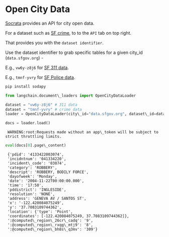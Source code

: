 # Open City Data

[Socrata](https://dev.socrata.com/foundry/data.sfgov.org/vw6y-z8j6) provides an API for city open data.

For a dataset such as [SF crime](https://data.sfgov.org/Public-Safety/Police-Department-Incident-Reports-Historical-2003/tmnf-yvry), to to the `API` tab on top right.

That provides you with the `dataset identifier`.

Use the dataset identifier to grab specific tables for a given city_id (`data.sfgov.org`) -

E.g., `vw6y-z8j6` for [SF 311 data](https://dev.socrata.com/foundry/data.sfgov.org/vw6y-z8j6).

E.g., `tmnf-yvry` for [SF Police data](https://dev.socrata.com/foundry/data.sfgov.org/tmnf-yvry).

```bash
pip install sodapy  

```

```python
from langchain.document\_loaders import OpenCityDataLoader  

```

```python
dataset = "vw6y-z8j6" # 311 data  
dataset = "tmnf-yvry" # crime data  
loader = OpenCityDataLoader(city\_id="data.sfgov.org", dataset\_id=dataset, limit=2000)  

```

```python
docs = loader.load()  

```

```text
 WARNING:root:Requests made without an app\_token will be subject to strict throttling limits.  

```

```python
eval(docs[0].page\_content)  

```

```text
 {'pdid': '4133422003074',  
 'incidntnum': '041334220',  
 'incident\_code': '03074',  
 'category': 'ROBBERY',  
 'descript': 'ROBBERY, BODILY FORCE',  
 'dayofweek': 'Monday',  
 'date': '2004-11-22T00:00:00.000',  
 'time': '17:50',  
 'pddistrict': 'INGLESIDE',  
 'resolution': 'NONE',  
 'address': 'GENEVA AV / SANTOS ST',  
 'x': '-122.420084075249',  
 'y': '37.7083109744362',  
 'location': {'type': 'Point',  
 'coordinates': [-122.420084075249, 37.7083109744362]},  
 ':@computed\_region\_26cr\_cadq': '9',  
 ':@computed\_region\_rxqg\_mtj9': '8',  
 ':@computed\_region\_bh8s\_q3mv': '309'}  

```
